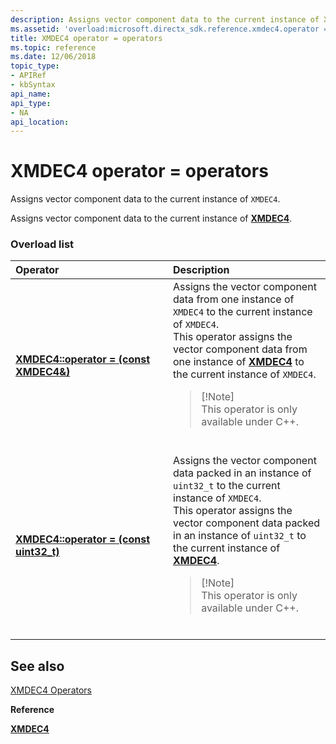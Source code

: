 ```yaml
---
description: Assigns vector component data to the current instance of XMDEC4.
ms.assetid: 'overload:microsoft.directx_sdk.reference.xmdec4.operator = '
title: XMDEC4 operator = operators
ms.topic: reference
ms.date: 12/06/2018
topic_type:
- APIRef
- kbSyntax
api_name: 
api_type:
- NA
api_location: 
---
```


# XMDEC4 operator = operators

Assigns vector component data to the current instance of `XMDEC4`.

Assigns vector component data to the current instance of [**XMDEC4**](/windows/win32/api/directxpackedvector/ns-directxpackedvector-xmdec4).

### Overload list



<table>
<colgroup>
<col style="width: 50%" />
<col style="width: 50%" />
</colgroup>
<thead>
<tr class="header">
<th style="text-align: left;">Operator</th>
<th style="text-align: left;">Description</th>
</tr>
</thead>
<tbody>
<tr class="odd">
<td style="text-align: left;"><a href="/windows/desktop/api/directxmath/nf-directxmath-xmfloat4x3-operator-assign"><strong>XMDEC4::operator = (const XMDEC4&)</strong></a></td>
<td style="text-align: left;">Assigns the vector component data from one instance of <code>XMDEC4</code> to the current instance of <code>XMDEC4</code>. <br/> This operator assigns the vector component data from one instance of <a href="/windows/desktop/api/directxpackedvector/ns-directxpackedvector-xmdec4"><strong>XMDEC4</strong></a> to the current instance of <code>XMDEC4</code>. <br/>
<blockquote>
[!Note]<br />
This operator is only available under C++.
</blockquote>
<br/></td>
</tr>
<tr class="even">
<td style="text-align: left;"><a href="/windows/desktop/api//rrascfg/nf-rrascfg-ieapproviderconfig-initialize"><strong>XMDEC4::operator = (const uint32_t)</strong></a></td>
<td style="text-align: left;">Assigns the vector component data packed in an instance of <code>uint32_t</code> to the current instance of <code>XMDEC4</code>. <br/> This operator assigns the vector component data packed in an instance of <code>uint32_t</code> to the current instance of <a href="/windows/desktop/api/directxpackedvector/ns-directxpackedvector-xmdec4"><strong>XMDEC4</strong></a>. <br/>
<blockquote>
[!Note]<br />
This operator is only available under C++.
</blockquote>
<br/></td>
</tr>
</tbody>
</table>



## See also

<dl> <dt>

[XMDEC4 Operators](ovw-xmdec4-operators.md)
</dt> <dt>

**Reference**
</dt> <dt>

[**XMDEC4**](/windows/win32/api/directxpackedvector/ns-directxpackedvector-xmdec4)
</dt> </dl>

 

 

